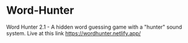 # Word-Hunter
Word Hunter 2.1 - A hidden word guessing game with a "hunter" sound system.
Live at this link https://wordhunter.netlify.app/
